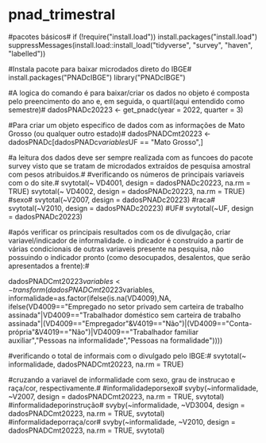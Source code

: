 # pnad_trimestral
#pacotes básicos# 
if (!require("install.load")) install.packages("install.load")
suppressMessages(install.load::install_load("tidyverse", "survey", "haven", "labelled"))

#Instala pacote para baixar microdados direto do IBGE# 
install.packages("PNADcIBGE")
library("PNADcIBGE")

#A logica do comando é para baixar/criar os dados no objeto é composta pelo preencimento do ano e, em seguida, o quartil(aqui entendido como semestre)#
dadosPNADc20223 <- get_pnadc(year = 2022, quarter = 3)

#Para criar um objeto especifico de dados com as informações de Mato Grosso (ou qualquer outro estado)# 
dadosPNADCmt20223 <- dadosPNADc[dadosPNADc$variables$UF == "Mato Grosso",] 

#a leitura dos dados deve ser sempre realizada com as funcoes do pacote survey visto que se tratam de microdados extraídos de pesquisa amostral com pesos atribuidos.# 
#verificando os números de principais variaveis com o do site.# 
svytotal(~ VD4001, design =  dadosPNADc20223, na.rm = TRUE)
svytotal(~ VD4002, design =  dadosPNADc20223, na.rm = TRUE)
#sexo#
svytotal(~V2007, design =  dadosPNADc20223)
#raca#
svytotal(~V2010, design =  dadosPNADc20223)
#UF#
svytotal(~UF, design =  dadosPNADc20223)

#após verificar os principais resultados com os de divulgação, criar variavel/indicador de informalidade. o indicador é construído a partir de várias condicionais de outras variaveis presente na pesquisa, não possuindo o indicador pronto (como desocupados, desalentos, que serão apresentados a frente):#

dadosPNADCmt20223$variables <- transform(dadosPNADCmt20223$variables, informalidade=as.factor(ifelse(is.na(VD4009),NA,
                                                                                         ifelse(VD4009=="Empregado no setor privado sem carteira de trabalho assinada"|VD4009=="Trabalhador doméstico sem carteira de trabalho assinada"|(VD4009=="Empregador"&V4019=="Não")|(VD4009=="Conta-própria"&V4019=="Não")|VD4009=="Trabalhador familiar auxiliar","Pessoas na informalidade","Pessoas na formalidade"))))

#verificando o total de informais com o divulgado pelo IBGE:# 
svytotal(~ informalidade, dadosPNADCmt20223, na.rm = TRUE) 

#cruzando a variavel de informalidade com sexo, grau de instrucao e raça/cor, respectivamente.# 
#informalidadeporsexo#
svyby(~informalidade, ~V2007, design =  dadosPNADCmt20223, na.rm = TRUE, svytotal)
#informalidadeporinstrução#
svyby(~informalidade, ~VD3004, design =  dadosPNADCmt20223, na.rm = TRUE, svytotal)
#informalidadeporraça/cor# 
svyby(~informalidade, ~V2010, design =  dadosPNADCmt20223, na.rm = TRUE, svytotal)










